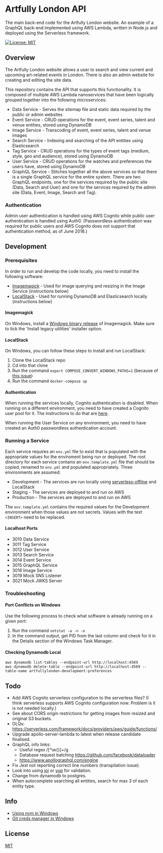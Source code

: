 # Artfully London API

The main back-end code for the Artfully London website. An example of a GraphQL back-end implemented using AWS Lambda, written in Node.js and deployed using the Serverless framework.

[![License: MIT](https://img.shields.io/badge/License-MIT-yellow.svg)](https://opensource.org/licenses/MIT)

## Overview

The Artfully London website allows a user to search and view current and upcoming art-related events in London. There is also an admin website for creating and editing the site data.

This repository contains the API that supports this functionality. It is composed of multiple AWS Lambda nanoservices that have been logically grouped together into the following microservices:

- Data Service - Serves the sitemap file and static data required by the public or admin websites
- Event Service - CRUD operations for the event, event series, talent and venue entities, stored using DynamoDB
- Image Service - Transcoding of event, event series, talent and venue images
- Search Service - Indexing and searching of the API entities using Elasticsearch
- Tag Service - CRUD operations for the types of event tags (medium, style, geo and audience), stored using DynamoDB
- User Service - CRUD operations for the watches and preferences the users have, stored using DynamoDB
- GraphQL Service - Stitches together all the above services so that there is a single GraphQL service for the entire system. There are two GraphQL endpoints, one for the services required by the public site (Data, Search and User) and one for the services required by the admin site (Data, Event, Image, Search and Tag).

### Authentication

Admin user authentication is handled using AWS Cognito while public user authentication is handled using Auth0. (Passwordless authentication was required for public users and AWS Cognito does not support that authentication method, as of June 2018.)

## Development

### Prerequisites

In order to run and develop the code locally, you need to install the following software:

- [Imagemagick](https://www.imagemagick.org/script/index.php) - Used for image querying and resizing in the Image Service (instructions below)
- [LocalStack](https://localstack.cloud/) - Used for running DynamoDB and Elasticsearch locally (instructions below)

#### Imagemagick

On Windows, install a [Windows binary release](https://www.imagemagick.org/script/download.php) of Imagemagick. Make sure to tick the 'Install legacy utilities' installer option.

#### LocalStack

On Windows, you can follow these steps to install and run LocalStack:

1.  Clone the LocalStack repo
1.  Cd into that clone
1.  Run the command `export COMPOSE_CONVERT_WINDOWS_PATHS=1` (because of [this issue](https://github.com/docker/for-win/issues/1829))
1.  Run the command `docker-compose up`

#### Authentication

When running the services locally, Cognito authentication is disabled. When running on a different environment, you need to have created a Cognito user pool for it. The instructions to do that are [here](https://stackoverflow.com/a/45253010).

When running the User Service on any environment, you need to have created an Auth0 passwordless authentication account.

### Running a Service

Each service requires an `env.yml` file to exist that is populated with the appropriate values for the enviroment being run or deployed. The root directory for each service contains an `env.template.yml` file that should be copied, renamed to `env.yml` and populated appropriately. Three environments are assumed:

- Development - The services are run locally using [serverless-offline](https://github.com/dherault/serverless-offline) and LocalStack
- Staging - The services are deployed to and run on AWS
- Production - The services are deployed to and run on AWS

The `env.template.yml` contains the required values for the Development environment when those values are not secrets. Values with the text `<INSERT>` need to be replaced.

#### Localhost Ports

- 3010 Data Service
- 3011 Tag Service
- 3012 User Service
- 3013 Search Service
- 3014 Event Service
- 3015 GraphQL Service
- 3016 Image Service
- 3019 Mock SNS Listener
- 3021 Mock JWKS Server

### Troubleshooting

#### Port Conflicts on Windows

Use the following process to check what software is already running on a given port:

1.  Run the command `netstat -a -n -o`
1.  In the command output, get PID from the last column and check for it in the Details section of the Windows Task Manager.

#### Checking Dynamodb Local

```
aws dynamodb list-tables --endpoint-url http://localhost:4569
aws dynamodb delete-table --endpoint-url http://localhost:4569 --table-name artfullylondon-development-preferences
```

## Todo

- Add AWS Cognito serverless configuration to the serverless files? (I think serverless supports AWS Cognito configuration now. Problem is it is not needed locally.)
- See about CORS origin restrictions for getting images from resized and original S3 buckets.
- DLQs: https://serverless.com/framework/docs/providers/aws/guide/functions/
- Upgrade apollo-server-lambda to latest when release candidate finalised.
- GraphQL info links:
  - Useful regex /[^\w{}]+/g
  - Database request batching https://github.com/facebook/dataloader
  - https://www.apollographql.com/engine
- Fix Jest not reporting correct line numbers (transpilation issue).
- Look into using [joi](https://github.com/hapijs/joi) or [yup](https://www.npmjs.com/package/yup) for validation.
- Change from dynamodb to postgres.
- When autocomplete searching all entities, search for max 3 of each entity type.

## Info

- [Using nvm in Windows](https://github.com/coreybutler/nvm-windows)
- [Git creds manager in Windows](https://github.com/Microsoft/Git-Credential-Manager-for-Windows)

## License

[MIT](LICENSE)
